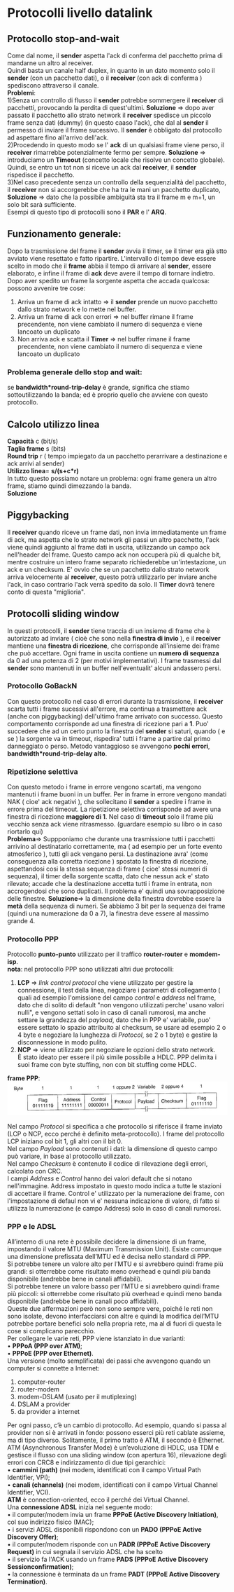 # Protocolli livello datalink  
## Protocollo stop-and-wait  
Come dal nome, il **sender** aspetta l'ack di conferma del pacchetto prima di mandarne un altro al receiver.  
Quindi basta un canale half duplex, in quanto in un dato momento solo il **sender** (con un pacchetto dati), o il **receiver** (con ack di conferma ) spediscono attraverso il canale.  
**Problemi**:  
1)Senza un controllo di flusso il **sender** potrebbe sommergere il **receiver** di pacchetti, provocando la perdita di quest'ultimi. **Soluzione** => dopo aver passato il pacchetto allo strato network il **receiver** spedisce un piccolo frame senza dati (dummy) (in questo caaso l'ack), che dal al **sender** il permesso di inviare il frame sucessivo. Il **sender** è obbligato dal protocollo ad aspettare fino all'arrivo dell'ack.  
2)Procedendo in questo modo se l' **ack** di un qualsiasi frame viene perso, il **receiver** rimarrebbe potenzialmente fermo per sempre. **Soluzione** => introduciamo un **Timeout** (concetto locale che risolve un concetto globale). Quindi, se entro un tot non si riceve un ack dal **receiver**, il **sender** rispedisce il pacchetto.  
3)Nel caso precedente senza un controllo della sequenzialità del pacchetto, il **receiver** non si accorgerebbe che ha tra le mani un pacchetto duplicato, **Soluzione** => dato che la possibile ambiguità sta tra il frame m e m+1, un solo bit sarà sufficiente.  
Esempi di questo tipo di protocolli sono il **PAR** e l' **ARQ**.  
## Funzionamento generale:  
Dopo la trasmissione del frame il **sender** avvia il timer, se il timer era già stto avviato viene resettato e fatto ripartire. L'intervallo di tempo deve essere scelto in modo che il **frame** abbia il tempo di arrivare al **sender**, essere elaborato, e infine il frame di **ack** deve avere il tempo di tornare indietro. Dopo aver spedito un frame la sorgente aspetta che accada qualcosa: possono avvenire tre cose:  
1. Arriva un frame di ack intatto => il **sender** prende un nuovo pacchetto dallo strato network e lo mette nel buffer.
1. Arriva un frame di ack con errori => nel buffer rimane il frame precendente, non viene cambiato il numero di sequenza e viene lancoato un duplicato  
1. Non arriva ack e scatta il **Timer** => nel buffer rimane il frame precendente, non viene cambiato il numero di sequenza e viene lancoato un duplicato  
### Problema generale dello stop and wait:  
se **bandwidth*round-trip-delay** è grande, significa che stiamo sottoutilizzando la banda; ed è proprio quello che avviene con questo protocollo.  
## Calcolo utilizzo linea  
**Capacità** c (bit/s)  
**Taglia frame** s (bits)  
**Round trip** r ( tempo impiegato da un pacchetto perarrivare a destinazione e ack arrivi al sender)  
**Utilizzo linea**= **s/(s+c*r)**  
In tutto questo possiamo notare un problema: ogni frame genera un altro frame, stiamo quindi dimezzando la banda.  
**Soluzione**  
## Piggybacking  
Il **receiver** quando riceve un frame dati, non invia immediatamente un frame di ack, ma aspetta che lo strato network gli passi un altro pacchetto, l'ack viene quindi aggiunto al frame dati in uscita, utilizzando un campo ack nell'header del frame. Questo campo ack non occuperà più di qualche bit, mentre costruire un intero frame separato richiederebbe un'intestazione, un ack e un checksum. E' ovvio che se un pacchetto dallo strato network arriva velocemente al **receiver**, questo potrà utilizzarlo per inviare anche l'ack, in caso contrario l'ack verrà spedito da solo. Il **Timer** dovrà tenere conto di questa "miglioria".  
## Protocolli sliding window  
In questi protocolli, il **sender** tiene traccia di un insieme di frame che è autorizzato ad inviare ( cioè che sono nella **finestra di invio** ), e il **receiver** mantiene una **finestra di ricezione**, che corrisponde all'insieme dei frame che può accettare. Ogni frame in uscita contiene un **numero di sequenza** da 0 ad una potenza di 2 (per motivi implementativi). I frame trasmessi dal **sender** sono mantenuti in un buffer nell'eventualit' alcuni andassero persi.  
### Protocollo GoBackN  
Con questo protocollo nel caso di errori durante la trasmissione, il **receiver** scarta tutti i frame sucessivi all'errore, ma continua a trasmettere ack (anche con piggybacking) dell'ultimo frame arrivato con successo. Questo comportamento corrisponde ad una finestra di ricezione pari a **1**. Puo' succedere che ad un certo punto la finestra del **sender** si saturi, quando ( e se ) la sorgente va in timeout, rispedira' tutti i frame a partire dal primo danneggiato o perso. Metodo vantaggioso se avvengono **pochi errori**, **bandwidth*round-trip-delay alto**.
### Ripetizione selettiva  
Con questo metodo i frame in errore vengono scartati, ma vengono mantenuti i frame buoni in un buffer. Per in frame in errore vengono mandati NAK ( cioe' ack negativi ), che sollecitano il **sender** a spedire i frame in errore prima del timeout. La ripetizione selettiva corrisponde ad avere una finestra di ricezione **maggiore di 1**. Nel caso di **timeout** solo il frame più vecchio senza ack viene ritrasmesso. (guardare esempio su libro o in caso riortarlo qui)  
**Problema**=> Suppponiamo che durante una trasmissione tutti i pacchetti arrivino al destinatario correttamente, ma ( ad esempio per un forte evento atmosferico ), tutti gli ack vengano persi. La destinazione avra' (come conseguenza alla corretta ricezione ) spostato la finestra di ricezione, aspettandosi cosi la stessa sequenza di frame ( cioe' stessi numeri di sequenza), il timer della sorgente scatta, dato che nessun ack e' stato rilevato; accade che la destinazione accetta tutti i frame in entrata, non accrogendosi che sono duplicati. Il problema e' quindi una sovrapposizione delle finestre. **Soluzione**=>  la dimensione della finestra dovrebbe essere la **metà** della sequenza di numeri. Se abbiamo 3 bit per la sequenza dei frame (quindi una numerazione da 0 a 7), la finestra deve essere al massimo grande 4.  
<!-- parte di Leonardo da aggiungere -->  
### Protocollo PPP  
Protocollo **punto-punto** utilizzato per il traffico **router-router** e **momdem-isp**.  
**nota**: nel protocollo PPP sono utilizzati altri due protocolli:  
1. **LCP** => *link control protocol* che viene utilizzato per gestire la connessione, il test della linea, negoziare i parametri di collegamento ( quali ad esempio l'omissione del campo *control* e *address* nel frame, dato che di solito di default "non vengono utilizzati perche' usano valori nulli", e vengono settati solo in caso di canali rumorosi, ma anche settare la grandezza del *payload*, dato che in PPP e' variabile, puo' essere settato lo spazio attribuito al checksum, se usare ad esempio 2 o 4 byte e negoziare la lunghezza di *Protocol*, se 2 o 1 byte) e gestire la disconnessione in modo pulito.  
2. **NCP** => viene utilizzato per negoziare le opzioni dello strato network.  
È stato ideato per essere il più simile possibile a HDLC. PPP delimita i suoi frame con byte stuffing,
non con bit stuffing come HDLC.  

**frame PPP**:  
    ![frame_PPP](./img/frame_PPP.jpg)  

Nel campo *Protocol* si specifica a che protocollo si riferisce il frame inviato (LCP o NCP, ecco perché è definito meta-protocollo). I frame del protocollo LCP iniziano col bit 1, gli altri con il bit 0.  
Nel campo *Payload* sono contenuti i dati: la dimensione di questo campo può variare, in base al protocollo utilizzato.  
Nel campo *Checksum* è contenuto il codice di rilevazione degli errori, calcolato con CRC.  
I campi *Address* e *Control* hanno dei valori default che si notano nell'immagine. Address impostato in questo modo indica a tutte le stazioni di accettare il frame. Control e' utilizzato per la numerazione dei frame, con l'impostazione di defaul non vi e' nessuna indicazione di valore, di fatto si utilizza la numerazione (e campo Address) solo in caso di canali rumorosi.  

### PPP e le ADSL  
All’interno di una rete è possibile decidere la dimensione di un frame, impostando il valore MTU (Maximum Transmission Unit). Esiste comunque una dimensione prefissata dell’MTU ed è decisa nello standard di PPP.  
Si potrebbe tenere un valore alto per l’MTU e si avrebbero quindi frame più grandi: si otterrebbe
come risultato meno overhead e quindi più banda disponibile (andrebbe bene in canali affidabili).  
Si potrebbe tenere un valore basso per l’MTU e si avrebbero quindi frame più piccoli: si otterrebbe
come risultato più overhead e quindi meno banda disponibile (andrebbe bene in canali poco
affidabili).  
Queste due affermazioni però non sono sempre vere, poiché le reti non sono isolate, devono
interfacciarsi con altre e quindi la modifica dell’MTU potrebbe portare benefici solo nella propria rete,
ma al di fuori di questa le cose si complicano parecchio.  
Per collegare le varie reti, PPP viene istanziato in due varianti:  
• **PPPoA (PPP over ATM)**;  
• **PPPoE (PPP over Ethernet)**.  
Una versione (molto semplificata) dei passi che avvengono quando un computer si connette a Internet:  
1. computer-router  
2. router-modem  
3. modem-DSLAM (usato per il mutiplexing)  
4. DSLAM a provider  
5. da provider a internet  

Per ogni passo, c’è un cambio di protocollo. Ad esempio, quando si passa al provider non si è arrivati in fondo: possono esserci più reti cablate assieme, ma di tipo diverso. Solitamente, il primo tratto è ATM, il secondo è Ethernet. ATM (Asynchronous Transfer Mode) è un’evoluzione di HDLC, usa TDM e gestisce il flusso con una sliding window (con apertura 16), rilevazione degli errori con CRC8 e indirizzamento di due tipi gerarchici:  
• **cammini (path)** (nei modem, identificati con il campo Virtual Path Identifier, VPI);  
• **canali (channels)** (nei modem, identificati con il campo Virtual Channel Identifier, VCI).  
**ATM** è connection-oriented, ecco il perché dei Virtual Channel.  
Una **connessione ADSL** inizia nel seguente modo:  
• il computer/modem invia un frame **PPPoE (Active Discovery Initiation)**, col suo indirizzo fisico (MAC);  
• i servizi ADSL disponibili rispondono con un **PADO (PPPoE Active Discovery Offer)**;  
• il computer/modem risponde con un **PADR (PPPoE Active Discovery Request)** in cui segnala il servizio ADSL che ha scelto  
• il servizio fa l'ACK usando un frame **PADS (PPPoE Active Discovery Sessionconfirmation)**;  
• la connessione è terminata da un frame **PADT (PPPoE Active Discovery Termination)**.  
